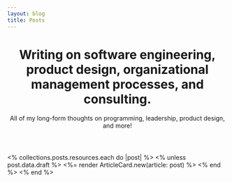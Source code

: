 ```yaml
---
layout: blog
title: Posts
---
```

<header class="max-w-2xl">
  <h1 class="text-4xl font-bold tracking-tight text-zinc-800 dark:text-zinc-100 sm:text-5xl">
    Writing on software engineering, product design, organizational management processes, and consulting.</h1>
  <p class="mt-6 text-base text-zinc-600 dark:text-zinc-400">All of my long-form thoughts on
    programming, leadership, product design, and more!</p>
</header>
<div class="mt-16 sm:mt-20">
  <div class="md:border-l md:border-zinc-100 md:pl-6 md:dark:border-zinc-700/40">
    <div class="flex max-w-3xl flex-col space-y-16">
      <% collections.posts.resources.each do |post| %>
        <% unless post.data.draft %>
          <%= render ArticleCard.new(article: post) %>
        <% end %>
      <% end %>
    </div>
  </div>
</div>
<!-- If you have a lot of posts, you may want to consider adding [pagination](https://www.bridgetownrb.com/docs/content/pagination)! -->
